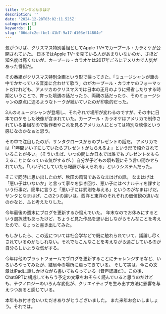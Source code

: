 ```yaml
---
title: サンタとなまはげ
description: ''
date: '2024-12-28T03:02:11.525Z'
categories: []
keywords: []
slug: "06dafc2e-fbe1-41b7-9a17-d103ef14804e"
---
```

気がつけば、クリスマス特別番組としてApple TV+でカープール・カラオケが公開されていた。 日本ではApple TV+を見ている人があまりいないのか、さほど知名度は高くないが、カープール・カラオケは2017年ごろにアメリカで人気があった番組だ。

その番組がクリスマス特別企画という形で帰ってきた。「ミュージシャンが車の中でかかっている音楽に合わせて歌う」のがカープール・カラオケのフォーマットだけれども、アメリカのクリスマスでは日本の正月のように帰省したりする時期ということで、育った境遇の話だったり、両親の話だったり、そのミュージシャンの原点に迫るようなトークが続いていたのが印象的だった。

3人のミュージシャンが登場し、それぞれで場所が変わるのですが、その中に日本でロケをした映像が含まれていた。カープール・カラオケはアメリカで制作されている番組なので製作者やこれを見るアメリカ人にとっては特別な映像という感じなのかなぁと思う。

その中で注目したのが、サンタクロースからのプレゼントの話だ。 アメリカでは「1年間いい子にしていたらプレゼントがもらえるよ」という形で紹介されていることが多い。（そういえば、いつの間にか日本では誰でもプレゼントをもらえることになっている気がするが、）自分が子どもの頃も親にそう言い聞かせられていた。「いい子にしていたら報酬が与えられる」というシステムだった。

そこで同時に思い出したのが、秋田の風習であるなまはげの話。 なまはげは「悪い子はいないか」と言って家々を歩き回り、悪い子にはペナルティを課すという行事だ。簡単に言うと「悪い子には罰則を与える」というのがなまはげだ。サンタとなまはげ、この2つの違いは、西洋と東洋のそれぞれの価値観の違いなのかなと、ふと考えたりした。

今年最後の週末にブログを更新するか悩んでいた。 年末なのでお休みにするという選択肢もあったけど、ちょうど見た作品を思い出しながらそんなことを考えたので、ちょっと書き出してみた。

もしかしたら、この辺については社会学などで既に触れられていて、議論し尽くされているのかもしれない。それでもこんなことを考えながら過ごしているのが自分らしいような気がする。

今年は他のプラットフォームでブログを更新することにチャレンジするなど、いろいろやってみたが、結局今の場所に戻ってきている。 そして実は、今この文章はiPadに話しかけながら書いてもらっている（音声認識だ）。この後、ChatGPTに構成してもらう予定の文章をおそらく読んでいると思うのだけども、テクノロジーのいろんな変化が、クリエイティブを生み出す方法に影響を与えつつあると感じている。

本年もお付き合いいただきありがとうございました。 また来年お会いしましょう。それでは。
